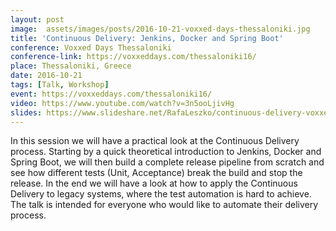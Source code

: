```yaml
---
layout: post
image:  assets/images/posts/2016-10-21-voxxed-days-thessaloniki.jpg
title: 'Continuous Delivery: Jenkins, Docker and Spring Boot'
conference: Voxxed Days Thessaloniki
conference-link: https://voxxeddays.com/thessaloniki16/
place: Thessaloniki, Greece
date: 2016-10-21
tags: [Talk, Workshop]
event: https://voxxeddays.com/thessaloniki16/
video: https://www.youtube.com/watch?v=3n5ooLjivHg
slides: https://www.slideshare.net/RafaLeszko/continuous-delivery-voxxed-days-thessaloniki-21102016
---
```


In this session we will have a practical look at the Continuous Delivery process. Starting by a quick theoretical introduction to Jenkins, Docker and Spring Boot, we will then build a complete release pipeline from scratch and see how different tests (Unit, Acceptance) break the build and stop the release. In the end we will have a look at how to apply the Continuous Delivery to legacy systems, where the test automation is hard to achieve. The talk is intended for everyone who would like to automate their delivery process.